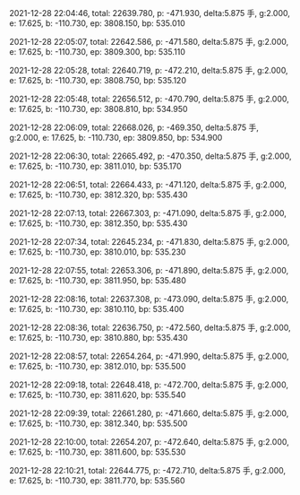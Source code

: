 2021-12-28 22:04:46, total: 22639.780, p: -471.930, delta:5.875 手, g:2.000, e: 17.625, b: -110.730, ep: 3808.150, bp: 535.010

2021-12-28 22:05:07, total: 22642.586, p: -471.580, delta:5.875 手, g:2.000, e: 17.625, b: -110.730, ep: 3809.300, bp: 535.110

2021-12-28 22:05:28, total: 22640.719, p: -472.210, delta:5.875 手, g:2.000, e: 17.625, b: -110.730, ep: 3808.750, bp: 535.120

2021-12-28 22:05:48, total: 22656.512, p: -470.790, delta:5.875 手, g:2.000, e: 17.625, b: -110.730, ep: 3808.810, bp: 534.950

2021-12-28 22:06:09, total: 22668.026, p: -469.350, delta:5.875 手, g:2.000, e: 17.625, b: -110.730, ep: 3809.850, bp: 534.900

2021-12-28 22:06:30, total: 22665.492, p: -470.350, delta:5.875 手, g:2.000, e: 17.625, b: -110.730, ep: 3811.010, bp: 535.170

2021-12-28 22:06:51, total: 22664.433, p: -471.120, delta:5.875 手, g:2.000, e: 17.625, b: -110.730, ep: 3812.320, bp: 535.430

2021-12-28 22:07:13, total: 22667.303, p: -471.090, delta:5.875 手, g:2.000, e: 17.625, b: -110.730, ep: 3812.350, bp: 535.430

2021-12-28 22:07:34, total: 22645.234, p: -471.830, delta:5.875 手, g:2.000, e: 17.625, b: -110.730, ep: 3810.010, bp: 535.230

2021-12-28 22:07:55, total: 22653.306, p: -471.890, delta:5.875 手, g:2.000, e: 17.625, b: -110.730, ep: 3811.950, bp: 535.480

2021-12-28 22:08:16, total: 22637.308, p: -473.090, delta:5.875 手, g:2.000, e: 17.625, b: -110.730, ep: 3810.110, bp: 535.400

2021-12-28 22:08:36, total: 22636.750, p: -472.560, delta:5.875 手, g:2.000, e: 17.625, b: -110.730, ep: 3810.880, bp: 535.430

2021-12-28 22:08:57, total: 22654.264, p: -471.990, delta:5.875 手, g:2.000, e: 17.625, b: -110.730, ep: 3812.010, bp: 535.500

2021-12-28 22:09:18, total: 22648.418, p: -472.700, delta:5.875 手, g:2.000, e: 17.625, b: -110.730, ep: 3811.620, bp: 535.540

2021-12-28 22:09:39, total: 22661.280, p: -471.660, delta:5.875 手, g:2.000, e: 17.625, b: -110.730, ep: 3812.340, bp: 535.500

2021-12-28 22:10:00, total: 22654.207, p: -472.640, delta:5.875 手, g:2.000, e: 17.625, b: -110.730, ep: 3811.600, bp: 535.530

2021-12-28 22:10:21, total: 22644.775, p: -472.710, delta:5.875 手, g:2.000, e: 17.625, b: -110.730, ep: 3811.770, bp: 535.560